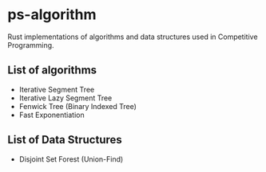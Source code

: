 # ps-algorithm

Rust implementations of algorithms and data structures used in Competitive Programming.

## List of algorithms

- Iterative Segment Tree
- Iterative Lazy Segment Tree
- Fenwick Tree (Binary Indexed Tree)
- Fast Exponentiation

## List of Data Structures

- Disjoint Set Forest (Union-Find)
